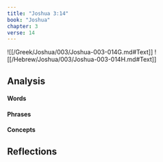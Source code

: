 ```yaml
---
title: "Joshua 3:14"
book: "Joshua"
chapter: 3
verse: 14
---
```

![[/Greek/Joshua/003/Joshua-003-014G.md#Text]]
![[/Hebrew/Joshua/003/Joshua-003-014H.md#Text]]

## Analysis

#### Words

#### Phrases

#### Concepts

## Reflections
